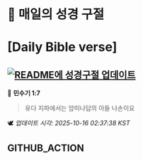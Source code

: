 # 🙏 매일의 성경 구절
# [Daily Bible verse]
## [![README에 성경구절 업데이트](https://github.com/DONGSUKA/first_test/actions/workflows/update-readme-bible.yml/badge.svg)](https://github.com/DONGSUKA/first_test/actions/workflows/update-readme-bible.yml)
<!-- START_BIBLE_VERSE -->
📖 **민수기 1:7**
> 유다 지파에서는 암미나답의 아들 나손이요

🕊️ _업데이트 시각: 2025-10-16 02:37:38 KST_
  <!-- END_BIBLE_VERSE -->
## GITHUB_ACTION
